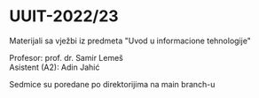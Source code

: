 # UUIT-2022/23
Materijali sa vježbi iz predmeta "Uvod u informacione tehnologije"

Profesor: prof. dr. Samir Lemeš <br>
Asistent (A2): Adin Jahić

Sedmice su poredane po direktorijima na main branch-u

